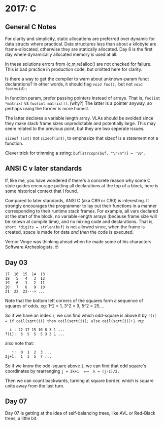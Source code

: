 # 2017: C #

## General C Notes ##
For clarity and simplicity, static allocations are preferred over dynamic for
data structs where practical. Data structures less than about a kilobyte are
frame-allocated, otherwise they are statically allocated. Day 6 is the first
day where dynamically allocated memory is used at all.

In these solutions errors from {c,m,re}alloc() are not checked for
failure. This is bad practice in production code, but omitted here for
clarity.

Is there a way to get the compiler to warn about unknown-param funct
declarations? In other words, it should flag `void foo();` but not `void
foo(void);`

In function param, prefer passing pointers instead of arrays. That is,
`foo(int *matrix)` vs `foo(int matrix[])`. (why?) The latter is a pointer
anyway, so perhaps using the former is more honest.

The latter declares a variable length array. VLAs should be avoided since they
make stack frame sizes unpredictable and potentially large. This may seem
related to the previous point, but they are two seperate issues.

`sizeof (int)` not `sizeof(int)`, to emphasize that sizeof is a statement not a
function.

Clever trick for trimming a string: `buf[strcspn(buf, "\r\n")] = '\0';`

## ANSI C v later standards ##

If, like me, you have wondered if there's a concrete reason why some C style
guides encourage putting all declarations at the top of a block, here is some
historical context that I found.

Compared to later standards, ANSI C (aka C89 or C90) is interesting. It
strongly encourages the programmer to lay out their functions in a manner
corresponding to their runtime stack frames. For example, all vars declared at
the start of the block, no variable-length arrays (because frame size will be
known at compile time), and no mixing code and declarations. That is, `short
*digits = strlen(buf)` is not allowed since, when the frame is created, space
is made for data _and then_ the code is executed.

Vernor Vinge was thinking ahead when he made some of his characters Software
Archeologists. 🤓

## Day 03 ##
```
17  16  15  14  13
18   5   4   3  12
19   6   1   2  11
20   7   8   9  10
21  22  23---> ...
```

Note that the bottom left corners of the squares form a sequence
of squares of odds.
eg: 1^2 = 1, 3^2 = 9, 5^2 = 25....

So if we have an index `i`, we can find which odd-square is above it by
`f(i) = if ceil(sqrt(i)) then ceil(sqrt(i)); else ceil(sqrt(i))+1`.
eg:
```
  i : 22 17 15 10 8 3 1 ...
f(i):  5  5  5  5 3 3 1 ...
```

also note that:
```
   j:  0  1  2  3 ...
2j+1:  1  3  5  7 ...
```

So if we know the odd-square above `i`, we can find that odd square's
coordinates by rearranging `j = 2k+i  ⟺  k = (j-1)/2.`

Then we can count backwards, turning at square border, which is
square units away from the last turn.

## Day 07 ##
Day 07 is getting at the idea of self-balancing trees, like AVL or
Red-Black trees, a little bit.
